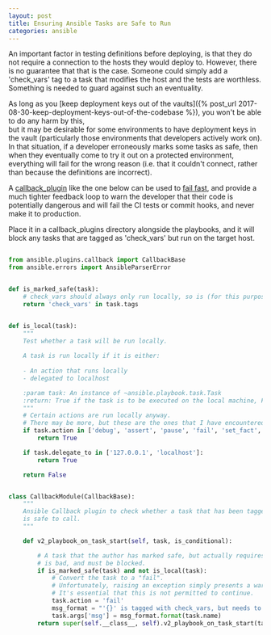 ```yaml
---
layout: post
title: Ensuring Ansible Tasks are Safe to Run
categories: ansible
---
```


An important factor in testing definitions before deploying, is that
they do not require a connection to the hosts they would deploy to.  However, there is no 
guarantee that that is the case.  Someone could simply add a 'check_vars' tag to a task that 
modifies the host and the tests are worthless.  Something is needed to guard against such an eventuality.

As long as you [keep deployment keys out of the vaults]({% post_url 
2017-08-30-keep-deployment-keys-out-of-the-codebase %}), you won't be able to do any harm by this,  
but it may be desirable for some environments to have deployment keys in the vault 
(particularly those environments that developers actively work on).  In that situation, if a 
developer erroneously marks some tasks as safe, then when they eventually come to try it out
on a protected environment, everything will fail for the wrong reason (i.e. that it couldn't 
connect, rather than because the definitions are incorrect).

A [callback_plugin](http://docs.ansible.com/ansible/latest/dev_guide/developing_plugins.html#callback-plugins) like the one below can be used to [fail fast](https://martinfowler.com/ieeeSoftware/failFast.pdf), and provide a much tighter 
feedback loop to warn the developer that their code is potentially dangerous and will fail the CI 
tests or commit hooks, and never make it to production.

Place it in a callback_plugins directory alongside the playbooks, and it will block any
tasks that are tagged as 'check_vars' but run on the target host.

```python

from ansible.plugins.callback import CallbackBase
from ansible.errors import AnsibleParserError


def is_marked_safe(task):
    # check_vars should always only run locally, so is (for this purpose) "safe"
    return 'check_vars' in task.tags


def is_local(task):
    """
    Test whether a task will be run locally.
    
    A task is run locally if it is either:
    
    - An action that runs locally
    - delegated to localhost

    :param task: An instance of ~ansible.playbook.task.Task
    :return: True if the task is to be executed on the local machine, False otherwise
    """
    # Certain actions are run locally anyway.
    # There may be more, but these are the ones that I have encountered in our safe tasks.
    if task.action in ['debug', 'assert', 'pause', 'fail', 'set_fact', 'include', 'include_vars']:
        return True

    if task.delegate_to in ['127.0.0.1', 'localhost']:
        return True

    return False


class CallbackModule(CallbackBase):
    """
    Ansible Callback plugin to check whether a task that has been tagged with check_vars
    is safe to call.
    """

    def v2_playbook_on_task_start(self, task, is_conditional):

        # A task that the author has marked safe, but actually requires a connection to the host
        # is bad, and must be blocked.
        if is_marked_safe(task) and not is_local(task):
            # Convert the task to a "fail".
            # Unfortunately, raising an exception simply presents a warning, and carries on.
            # It's essential that this is not permitted to continue.
            task.action = 'fail'
            msg_format = "'{}' is tagged with check_vars, but needs to connect to a remote host"
            task.args['msg'] = msg_format.format(task.name)
        return super(self.__class__, self).v2_playbook_on_task_start(task, is_conditional)

```